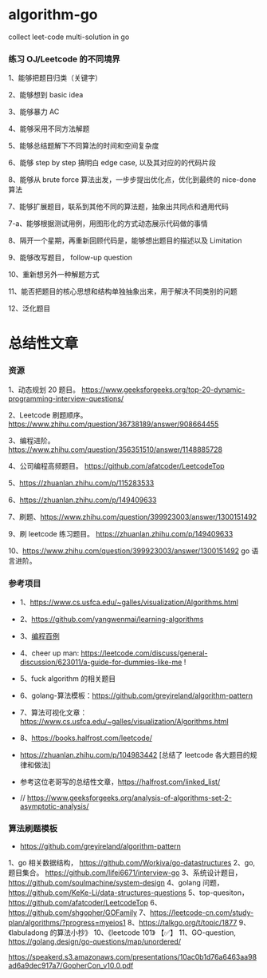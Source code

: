# algorithm-go
collect leet-code multi-solution in go

### 练习 OJ/Leetcode 的不同境界

1、能够把题目归类（关键字）

2、能够想到 basic idea 

3、能够暴力 AC  

4、能够采用不同方法解题

5、能够总结题解下不同算法的时间和空间复杂度

6、能够 step by step 搞明白 edge case, 以及其对应的的代码片段

8、能够从 brute force 算法出发，一步步提出优化点，优化到最终的 nice-done 算法

7、能够扩展题目，联系到其他不同的算法题，抽象出共同点和通用代码

7-a、能够根据测试用例，用图形化的方式动态展示代码做的事情

8、隔开一个星期，再重新回顾代码是，能够想出题目的描述以及 Limitation 

9、能够改写题目， follow-up question

10、重新想另外一种解题方式

11、能否把题目的核心思想和结构单独抽象出来，用于解决不同类别的问题

12、泛化题目

# 总结性文章

### 资源
1、动态规划 20 题目。 https://www.geeksforgeeks.org/top-20-dynamic-programming-interview-questions/

2、Leetcode 刷题顺序。 https://www.zhihu.com/question/36738189/answer/908664455

3、编程进阶。https://www.zhihu.com/question/356351510/answer/1148885728

4、公司编程高频题目。 https://github.com/afatcoder/LeetcodeTop

5、https://zhuanlan.zhihu.com/p/115283533

6、https://zhuanlan.zhihu.com/p/149409633

7、刷题、https://www.zhihu.com/question/399923003/answer/1300151492

9、刷 leetcode 练习题目。 https://zhuanlan.zhihu.com/p/149409633

10、https://www.zhihu.com/question/399923003/answer/1300151492 go 语言进阶。

### 参考项目
- 1、https://www.cs.usfca.edu/~galles/visualization/Algorithms.html
- 2、https://github.com/yangwenmai/learning-algorithms
- 3、[编程百例](https://www.zybuluo.com/Gestapo/note/32082)
- 4、cheer up man: https://leetcode.com/discuss/general-discussion/623011/a-guide-for-dummies-like-me !
- 5、fuck algorithm 的相关题目 
- 6、golang-算法模板：https://github.com/greyireland/algorithm-pattern
- 7、算法可视化文章：https://www.cs.usfca.edu/~galles/visualization/Algorithms.html
- 8、https://books.halfrost.com/leetcode/

- https://zhuanlan.zhihu.com/p/104983442 [总结了 leetcode 各大题目的规律和做法]

- 参考这位老哥写的总结性文章，https://halfrost.com/linked_list/

- // https://www.geeksforgeeks.org/analysis-of-algorithms-set-2-asymptotic-analysis/

### 算法刷题模板
- https://github.com/greyireland/algorithm-pattern

1、go 相关数据结构， https://github.com/Workiva/go-datastructures 
2、go, 题目集合。 https://github.com/lifei6671/interview-go
3、系统设计题目， https://github.com/soulmachine/system-design 
4、golang 问题， https://github.com/KeKe-Li/data-structures-questions 
5、top-quesiton， https://github.com/afatcoder/LeetcodeTop 
6、https://github.com/shgopher/GOFamily
7、https://leetcode-cn.com/study-plan/algorithms/?progress=myeios1 
8、https://talkgo.org/t/topic/1877
9、《labuladong 的算法小抄》
10、《leetcode 101》 【✅】
11、GO-question, https://golang.design/go-questions/map/unordered/

https://speakerd.s3.amazonaws.com/presentations/10ac0b1d76a6463aa98ad6a9dec917a7/GopherCon_v10.0.pdf
